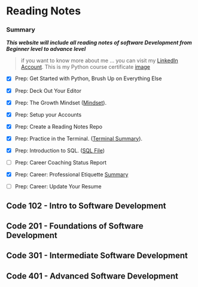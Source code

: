 # Reading Notes
### **Summary**
***This website will include all reading notes of software Development from Beginner level to advance level***
> if you want to know more about me ... you can visit my [LinkedIn Account](https://www.linkedin.com/in/faisal-alhawajreh/).
> This is my Python course certificate [image](./images/cert-25073180-1073.png)
- [x] Prep: Get Started with Python, Brush Up on Everything Else
- [x] Prep: Deck Out Your Editor
- [x] Prep: The Growth Mindset ([Mindset](./Mindset.md)).
- [x] Prep: Setup your Accounts
- [x] Prep: Create a Reading Notes Repo
- [x] Prep: Practice in the Terminal. ([Terminal Summary](./PracticeInTerminal.md)).
- [x] Prep: Introduction to SQL. ([SQL File](./IntroSQL.md))
- [ ] Prep: Career Coaching Status Report
- [x] Prep: Career: Professional Etiquette [Summary](https://docs.google.com/document/d/16liaGMwlPXU_oPD2mb5iW8xN_h0xqC5_3JLFZvZAFxo/edit?usp=sharing)
- [ ] Prep: Career: Update Your Resume




## Code 102 - Intro to Software Development
## Code 201 - Foundations of Software Development
## Code 301 - Intermediate Software Development
## Code 401 - Advanced Software Development
